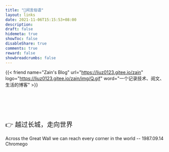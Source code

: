 ```yaml
---
title: "🤝闲言俗语"
layout: links
date: 2021-11-06T15:15:53+08:00
description: 
draft: false
hidemeta: true
showToc: false
disableShare: true
comments: true
reward: false
showbreadcrumbs: false
---
```


<div class="friend">

{{< friend name="Zain's Blog" url="https://liuz0123.gitee.io/zain" logo="https://liuz0123.gitee.io/zain/img/Q.gif" word="一个记录技术、阅文、生活的博客" >}}


</div>

<br/>
<br/>
<br/>
<br/>
<br/>


<div style="font-size: 20px;">👉 越过长城，走向世界 </div>

 Across the Great Wall we can reach every corner in the world -- 1987.09.14   \
 Chromego

<br/>

<br/>

<!--<div style="font-size: 20px;">👉闲言俗语申请要求</div>

 秉承互换闲言俗语原则、文章定期更新 、网站在工信部备案、不能有太多广告、个人描述字数控制在15字内

<br/>
-->








